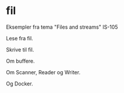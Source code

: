 # fil
Eksempler fra tema "Files and streams" IS-105

Lese fra fil.

Skrive til fil.

Om buffere.

Om Scanner, Reader og Writer.

Og Docker.
